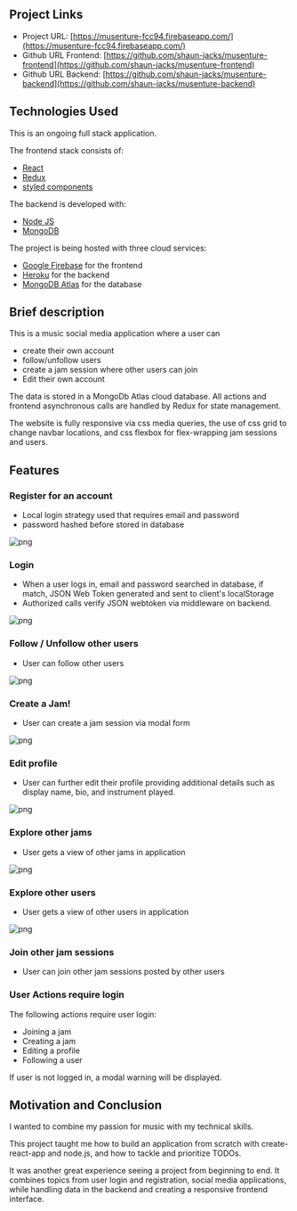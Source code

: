 ## Project Links

- Project URL: [https://musenture-fcc94.firebaseapp.com/](https://musenture-fcc94.firebaseapp.com/)
- Github URL Frontend: [https://github.com/shaun-jacks/musenture-frontend](https://github.com/shaun-jacks/musenture-frontend)
- Github URL Backend: [https://github.com/shaun-jacks/musenture-backend](https://github.com/shaun-jacks/musenture-backend)

## Technologies Used

This is an ongoing full stack application.

The frontend stack consists of:

- [React](https://reactjs.org)
- [Redux](https://redux.js.org/)
- [styled components](https://www.styled-components.com/)

The backend is developed with:

- [Node JS](https://nodejs.org/en/)
- [MongoDB](https://www.mongodb.com/)

The project is being hosted with three cloud services:

- [Google Firebase](https://firebase.google.com/) for the frontend
- [Heroku](https://www.heroku.com/) for the backend
- [MongoDB Atlas](https://www.mongodb.com/cloud/atlas) for the database

## Brief description

This is a music social media application where a user can

- create their own account
- follow/unfollow users
- create a jam session where other users can join
- Edit their own account

The data is stored in a MongoDb Atlas cloud database. All actions and frontend asynchronous calls are handled by Redux for state management.

The website is fully responsive via css media queries, the use of css grid to change navbar locations, and css flexbox for flex-wrapping jam sessions and users.

## Features

### Register for an account

- Local login strategy used that requires email and password
- password hashed before stored in database

![png](https://github.com/shaun-jacks/musenture-frontend/blob/master/readme_media/register.PNG)

### Login

- When a user logs in, email and password searched in database, if match, JSON Web Token generated and sent to client's localStorage
- Authorized calls verify JSON webtoken via middleware on backend.

![png](https://github.com/shaun-jacks/musenture-frontend/blob/master/readme_media/log-in.PNG)

### Follow / Unfollow other users

- User can follow other users

![png](https://github.com/shaun-jacks/musenture-frontend/blob/master/readme_media/user-page.PNG)

### Create a Jam!

- User can create a jam session via modal form

![png](https://github.com/shaun-jacks/musenture-frontend/blob/master/readme_media/create-jam.PNG)

### Edit profile

- User can further edit their profile providing additional details such as display name, bio, and instrument played.

![png](https://github.com/shaun-jacks/musenture-frontend/blob/master/readme_media/edit-profile.PNG)

### Explore other jams

- User gets a view of other jams in application

![png](https://github.com/shaun-jacks/musenture-frontend/blob/master/readme_media/jams-list.PNG)

### Explore other users

- User gets a view of other users in application

![png](https://github.com/shaun-jacks/musenture-frontend/blob/master/readme_media/users-list.PNG)

### Join other jam sessions

- User can join other jam sessions posted by other users

### User Actions require login

The following actions require user login:

- Joining a jam
- Creating a jam
- Editing a profile
- Following a user

If user is not logged in, a modal warning will be displayed.

## Motivation and Conclusion

I wanted to combine my passion for music with my technical skills.

This project taught me how to build an application from scratch with create-react-app and node.js, and how to tackle and prioritize TODOs.

It was another great experience seeing a project from beginning to end. It combines topics from user login and registration, social media applications, while handling data in the backend and creating a responsive frontend interface.
